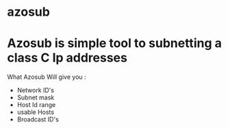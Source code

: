 # azosub
# Azosub is simple tool to subnetting a class C Ip addresses 
 What Azosub Will give you :
- Network ID's
- Subnet mask
- Host Id range
- usable Hosts
- Broadcast ID's
